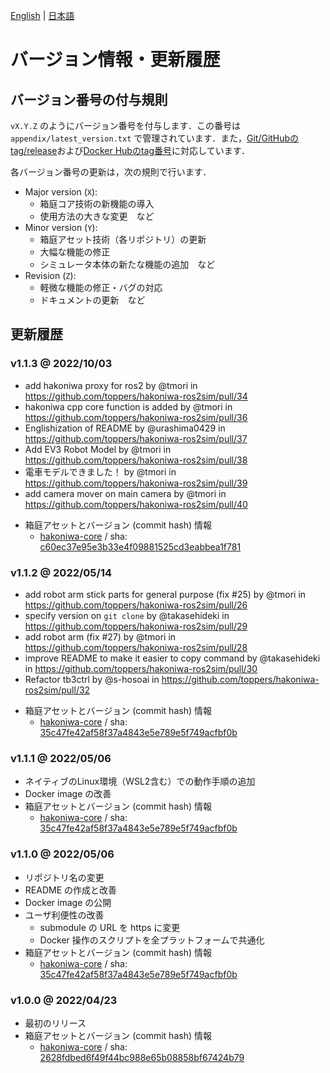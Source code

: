 [English](version.md) | [日本語](version_jp.md) 

# バージョン情報・更新履歴

## バージョン番号の付与規則

`vX.Y.Z` のようにバージョン番号を付与します．この番号は `appendix/latest_version.txt` で管理されています．また，[Git/GitHubのtag/release](https://github.com/toppers/hakoniwa-ros2sim/releases)および[Docker Hubのtag番号](https://hub.docker.com/r/toppersjp/hakoniwa-ros2sim/tags)に対応しています．

各バージョン番号の更新は，次の規則で行います．

- Major version (`X`): 
    - 箱庭コア技術の新機能の導入
    - 使用方法の大きな変更　など
- Minor version (`Y`): 
    - 箱庭アセット技術（各リポジトリ）の更新
    - 大幅な機能の修正
    - シミュレータ本体の新たな機能の追加　など
- Revision (`Z`): 
    - 軽微な機能の修正・バグの対応
    - ドキュメントの更新　など

## 更新履歴

### v1.1.3 @ 2022/10/03

* add hakoniwa proxy for ros2 by @tmori in https://github.com/toppers/hakoniwa-ros2sim/pull/34
* hakoniwa cpp core function is added by @tmori in https://github.com/toppers/hakoniwa-ros2sim/pull/36
* Englishization of README by @urashima0429 in https://github.com/toppers/hakoniwa-ros2sim/pull/37
* Add EV3 Robot Model by @tmori in https://github.com/toppers/hakoniwa-ros2sim/pull/38
* 電車モデルできました！ by @tmori in https://github.com/toppers/hakoniwa-ros2sim/pull/39
* add camera mover on main camera by @tmori in https://github.com/toppers/hakoniwa-ros2sim/pull/40 

- 箱庭アセットとバージョン (commit hash) 情報
    - [hakoniwa-core](https://github.com/toppers/hakoniwa-core) / sha: [c60ec37e95e3b33e4f09881525cd3eabbea1f781](https://github.com/toppers/hakoniwa-core/tree/c60ec37e95e3b33e4f09881525cd3eabbea1f781)

### v1.1.2 @ 2022/05/14

* add robot arm stick parts for general purpose (fix #25) by @tmori in https://github.com/toppers/hakoniwa-ros2sim/pull/26
* specify version on `git clone` by @takasehideki in https://github.com/toppers/hakoniwa-ros2sim/pull/29
* add robot arm (fix #27) by @tmori in https://github.com/toppers/hakoniwa-ros2sim/pull/28
* improve README to make it easier to copy command by @takasehideki in https://github.com/toppers/hakoniwa-ros2sim/pull/30
* Refactor tb3ctrl by @s-hosoai in https://github.com/toppers/hakoniwa-ros2sim/pull/32

- 箱庭アセットとバージョン (commit hash) 情報
    - [hakoniwa-core](https://github.com/toppers/hakoniwa-core) / sha: [35c47fe42af58f37a4843e5e789e5f749acfbf0b](https://github.com/toppers/hakoniwa-core/tree/35c47fe42af58f37a4843e5e789e5f749acfbf0b)

### v1.1.1 @ 2022/05/06

- ネイティブのLinux環境（WSL2含む）での動作手順の追加
- Docker image の改善
- 箱庭アセットとバージョン (commit hash) 情報
    - [hakoniwa-core](https://github.com/toppers/hakoniwa-core) / sha: [35c47fe42af58f37a4843e5e789e5f749acfbf0b](https://github.com/toppers/hakoniwa-core/tree/35c47fe42af58f37a4843e5e789e5f749acfbf0b)

### v1.1.0 @ 2022/05/06

- リポジトリ名の変更
- README の作成と改善
- Docker image の公開
- ユーザ利便性の改善
    - submodule の URL を https に変更
    - Docker 操作のスクリプトを全プラットフォームで共通化
- 箱庭アセットとバージョン (commit hash) 情報
    - [hakoniwa-core](https://github.com/toppers/hakoniwa-core) / sha: [35c47fe42af58f37a4843e5e789e5f749acfbf0b](https://github.com/toppers/hakoniwa-core/tree/35c47fe42af58f37a4843e5e789e5f749acfbf0b)

### v1.0.0 @ 2022/04/23

- 最初のリリース
- 箱庭アセットとバージョン (commit hash) 情報
    - [hakoniwa-core](https://github.com/toppers/hakoniwa-core) / sha: [2628fdbed6f49f44bc988e65b08858bf67424b79](https://github.com/toppers/hakoniwa-core/tree/2628fdbed6f49f44bc988e65b08858bf67424b79)
